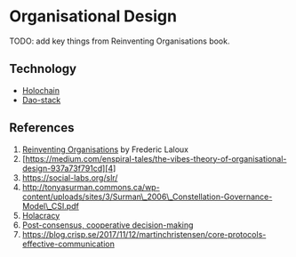 # Organisational Design

TODO: add key things from Reinventing Organisations book.

## Technology

+ [Holochain][1]
+ [Dao-stack][2]

## References
1. [Reinventing Organisations][3] by Frederic Laloux
2. [https://medium.com/enspiral-tales/the-vibes-theory-of-organisational-design-937a73f791cd][4]
3. https://social-labs.org/slr/
4. http://tonyasurman.commons.ca/wp-content/uploads/sites/3/Surman\_2006\_Constellation-Governance-Model\_CSI.pdf
5. [Holacracy][5]
6. [Post-consensus, cooperative decision-making][6]
7. https://blog.crisp.se/2017/11/12/martinchristensen/core-protocols-effective-communication

[1]:	https://holochain.org/
[2]:	https://daostack.io/
[3]:	https://www.goodreads.com/book/show/20787425-reinventing-organizations?ac=1&from_search=true
[4]:	https://medium.com/enspiral-tales/the-vibes-theory-of-organisational-design-937a73f791cd
[5]:	https://www.holacracy.org/
[6]:	https://douginamug.gitlab.io/slides/poco_coop_dm/#14

